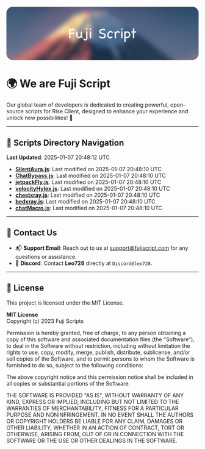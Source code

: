 ![Banner](.github/b.webp)

# 🌍 **We are Fuji Script**

Our global team of developers is dedicated to creating powerful, open-source scripts for Rise Client, designed to enhance your experience and unlock new possibilities! 🌟

---
<!-- SCRIPTS_NAVIGATION_START -->
## 📂 **Scripts Directory Navigation**

**Last Updated**: 2025-01-07 20:48:12 UTC

- **[SilentAura.js](scripts/SilentAura.js)**: Last modified on 2025-01-07 20:48:10 UTC
- **[ChatBypass.js](scripts/ChatBypass.js)**: Last modified on 2025-01-07 20:48:10 UTC
- **[jetpackFly.js](scripts/jetpackFly.js)**: Last modified on 2025-01-07 20:48:10 UTC
- **[velocityHylex.js](scripts/velocityHylex.js)**: Last modified on 2025-01-07 20:48:10 UTC
- **[chestxray.js](scripts/chestxray.js)**: Last modified on 2025-01-07 20:48:10 UTC
- **[bedxray.js](scripts/bedxray.js)**: Last modified on 2025-01-07 20:48:10 UTC
- **[chatMacro.js](scripts/chatMacro.js)**: Last modified on 2025-01-07 20:48:10 UTC

<!-- SCRIPTS_NAVIGATION_END -->

---

## 💬 **Contact Us**  
- 📬 **Support Email**: Reach out to us at [support@fujiscript.com](mailto:support@fujiscript.com) for any questions or assistance.  
- 💬 **Discord**: Contact **Leo728** directly at `Discord@leo728`.

---

## 📜 **License**

This project is licensed under the MIT License.  

**MIT License**  
Copyright (c) 2023 Fuji Scripts  

Permission is hereby granted, free of charge, to any person obtaining a copy of this software and associated documentation files (the "Software"), to deal in the Software without restriction, including without limitation the rights to use, copy, modify, merge, publish, distribute, sublicense, and/or sell copies of the Software, and to permit persons to whom the Software is furnished to do so, subject to the following conditions:  

The above copyright notice and this permission notice shall be included in all copies or substantial portions of the Software.  

THE SOFTWARE IS PROVIDED "AS IS", WITHOUT WARRANTY OF ANY KIND, EXPRESS OR IMPLIED, INCLUDING BUT NOT LIMITED TO THE WARRANTIES OF MERCHANTABILITY, FITNESS FOR A PARTICULAR PURPOSE AND NONINFRINGEMENT. IN NO EVENT SHALL THE AUTHORS OR COPYRIGHT HOLDERS BE LIABLE FOR ANY CLAIM, DAMAGES OR OTHER LIABILITY, WHETHER IN AN ACTION OF CONTRACT, TORT OR OTHERWISE, ARISING FROM, OUT OF OR IN CONNECTION WITH THE SOFTWARE OR THE USE OR OTHER DEALINGS IN THE SOFTWARE.  
